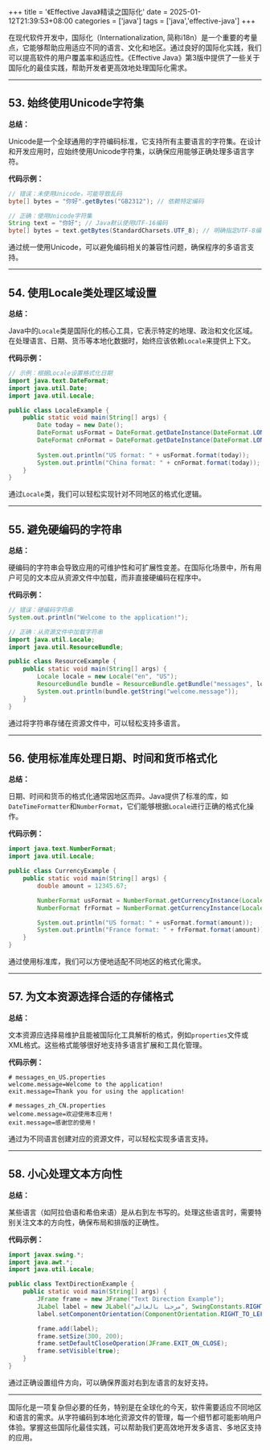 +++
title = '《Effective Java》精读之国际化'
date = 2025-01-12T21:39:53+08:00
categories = ['java']
tags = ['java','effective-java']
+++

在现代软件开发中，国际化（Internationalization, 简称i18n）是一个重要的考量点，它能够帮助应用适应不同的语言、文化和地区。通过良好的国际化实践，我们可以提高软件的用户覆盖率和适应性。《Effective Java》第3版中提供了一些关于国际化的最佳实践，帮助开发者更高效地处理国际化需求。

------

## 53. **始终使用Unicode字符集**

**总结：**

Unicode是一个全球通用的字符编码标准，它支持所有主要语言的字符集。在设计和开发应用时，应始终使用Unicode字符集，以确保应用能够正确处理多语言字符。

**代码示例：**

```java
// 错误：未使用Unicode，可能导致乱码
byte[] bytes = "你好".getBytes("GB2312"); // 依赖特定编码

// 正确：使用Unicode字符集
String text = "你好"; // Java默认使用UTF-16编码
byte[] bytes = text.getBytes(StandardCharsets.UTF_8); // 明确指定UTF-8编码
```

通过统一使用Unicode，可以避免编码相关的兼容性问题，确保程序的多语言支持。

------

## 54. **使用Locale类处理区域设置**

**总结：**

Java中的`Locale`类是国际化的核心工具，它表示特定的地理、政治和文化区域。在处理语言、日期、货币等本地化数据时，始终应该依赖`Locale`来提供上下文。

**代码示例：**

```java
// 示例：根据Locale设置格式化日期
import java.text.DateFormat;
import java.util.Date;
import java.util.Locale;

public class LocaleExample {
    public static void main(String[] args) {
        Date today = new Date();
        DateFormat usFormat = DateFormat.getDateInstance(DateFormat.LONG, Locale.US);
        DateFormat cnFormat = DateFormat.getDateInstance(DateFormat.LONG, Locale.CHINA);
        
        System.out.println("US format: " + usFormat.format(today));
        System.out.println("China format: " + cnFormat.format(today));
    }
}
```

通过`Locale`类，我们可以轻松实现针对不同地区的格式化逻辑。

------

## 55. **避免硬编码的字符串**

**总结：**

硬编码的字符串会导致应用的可维护性和可扩展性变差。在国际化场景中，所有用户可见的文本应从资源文件中加载，而非直接硬编码在程序中。

**代码示例：**

```java
// 错误：硬编码字符串
System.out.println("Welcome to the application!");

// 正确：从资源文件中加载字符串
import java.util.Locale;
import java.util.ResourceBundle;

public class ResourceExample {
    public static void main(String[] args) {
        Locale locale = new Locale("en", "US");
        ResourceBundle bundle = ResourceBundle.getBundle("messages", locale);
        System.out.println(bundle.getString("welcome.message"));
    }
}
```

通过将字符串存储在资源文件中，可以轻松支持多语言。

------

## 56. **使用标准库处理日期、时间和货币格式化**

**总结：**

日期、时间和货币的格式化通常因地区而异。Java提供了标准的库，如`DateTimeFormatter`和`NumberFormat`，它们能够根据`Locale`进行正确的格式化操作。

**代码示例：**

```java
import java.text.NumberFormat;
import java.util.Locale;

public class CurrencyExample {
    public static void main(String[] args) {
        double amount = 12345.67;

        NumberFormat usFormat = NumberFormat.getCurrencyInstance(Locale.US);
        NumberFormat frFormat = NumberFormat.getCurrencyInstance(Locale.FRANCE);

        System.out.println("US format: " + usFormat.format(amount));
        System.out.println("France format: " + frFormat.format(amount));
    }
}
```

通过使用标准库，我们可以方便地适配不同地区的格式化需求。

------

## 57. **为文本资源选择合适的存储格式**

**总结：**

文本资源应选择易维护且能被国际化工具解析的格式，例如`properties`文件或XML格式。这些格式能够很好地支持多语言扩展和工具化管理。

**代码示例：**

```properties
# messages_en_US.properties
welcome.message=Welcome to the application!
exit.message=Thank you for using the application!

# messages_zh_CN.properties
welcome.message=欢迎使用本应用！
exit.message=感谢您的使用！
```

通过为不同语言创建对应的资源文件，可以轻松实现多语言支持。

------

## 58. **小心处理文本方向性**

**总结：**

某些语言（如阿拉伯语和希伯来语）是从右到左书写的。处理这些语言时，需要特别关注文本的方向性，确保布局和排版的正确性。

**代码示例：**

```java
import javax.swing.*;
import java.awt.*;
import java.util.Locale;

public class TextDirectionExample {
    public static void main(String[] args) {
        JFrame frame = new JFrame("Text Direction Example");
        JLabel label = new JLabel("مرحبا بالعالم", SwingConstants.RIGHT); // 阿拉伯语，从右到左
        label.setComponentOrientation(ComponentOrientation.RIGHT_TO_LEFT);

        frame.add(label);
        frame.setSize(300, 200);
        frame.setDefaultCloseOperation(JFrame.EXIT_ON_CLOSE);
        frame.setVisible(true);
    }
}
```

通过正确设置组件方向，可以确保界面对右到左语言的友好支持。

------

国际化是一项复杂但必要的任务，特别是在全球化的今天，软件需要适应不同地区和语言的需求。从字符编码到本地化资源文件的管理，每一个细节都可能影响用户体验。掌握这些国际化最佳实践，可以帮助我们更高效地开发多语言、多地区支持的应用。